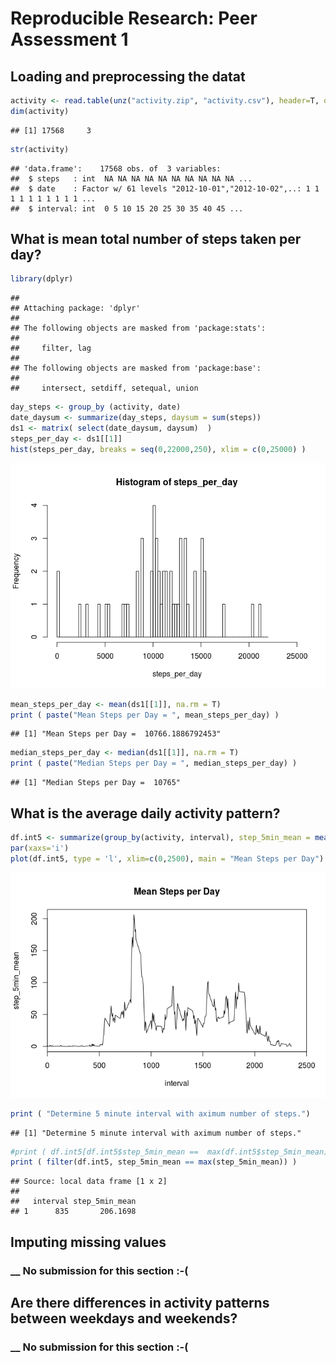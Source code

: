# Reproducible Research: Peer Assessment 1
## Loading and preprocessing the datat


```r
activity <- read.table(unz("activity.zip", "activity.csv"), header=T, quote="\"", sep=",")
dim(activity)
```

```
## [1] 17568     3
```

```r
str(activity)
```

```
## 'data.frame':	17568 obs. of  3 variables:
##  $ steps   : int  NA NA NA NA NA NA NA NA NA NA ...
##  $ date    : Factor w/ 61 levels "2012-10-01","2012-10-02",..: 1 1 1 1 1 1 1 1 1 1 ...
##  $ interval: int  0 5 10 15 20 25 30 35 40 45 ...
```


## What is mean total number of steps taken per day?

```r
library(dplyr)
```

```
## 
## Attaching package: 'dplyr'
## 
## The following objects are masked from 'package:stats':
## 
##     filter, lag
## 
## The following objects are masked from 'package:base':
## 
##     intersect, setdiff, setequal, union
```

```r
day_steps <- group_by (activity, date)
date_daysum <- summarize(day_steps, daysum = sum(steps))
ds1 <- matrix( select(date_daysum, daysum)  )
steps_per_day <- ds1[[1]]
hist(steps_per_day, breaks = seq(0,22000,250), xlim = c(0,25000) )
```

![](PA1_template_files/figure-html/unnamed-chunk-2-1.png) 

```r
mean_steps_per_day <- mean(ds1[[1]], na.rm = T)
print ( paste("Mean Steps per Day = ", mean_steps_per_day) )
```

```
## [1] "Mean Steps per Day =  10766.1886792453"
```

```r
median_steps_per_day <- median(ds1[[1]], na.rm = T)
print ( paste("Median Steps per Day = ", median_steps_per_day) )
```

```
## [1] "Median Steps per Day =  10765"
```

## What is the average daily activity pattern?

```r
df.int5 <- summarize(group_by(activity, interval), step_5min_mean = mean(steps, na.rm=T))
par(xaxs='i')
plot(df.int5, type = 'l', xlim=c(0,2500), main = "Mean Steps per Day")
```

![](PA1_template_files/figure-html/unnamed-chunk-3-1.png) 

```r
print ( "Determine 5 minute interval with aximum number of steps.")
```

```
## [1] "Determine 5 minute interval with aximum number of steps."
```

```r
#print ( df.int5[df.int5$step_5min_mean ==  max(df.int5$step_5min_mean),] )
print ( filter(df.int5, step_5min_mean == max(step_5min_mean)) )
```

```
## Source: local data frame [1 x 2]
## 
##   interval step_5min_mean
## 1      835       206.1698
```


## Imputing missing values
###    __ No submission for this section :-(



## Are there differences in activity patterns between weekdays and weekends?
###    __ No submission for this section :-(
